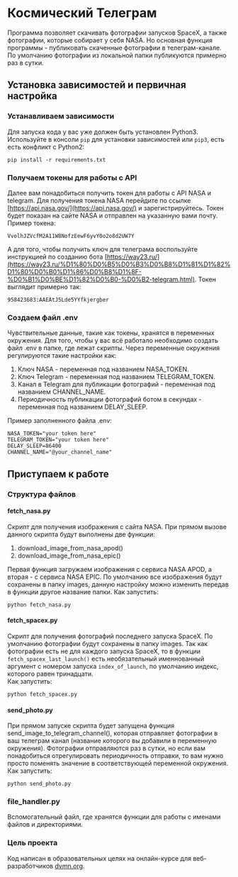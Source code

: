 # Космический Телеграм

Программа позволяет скачивать фотографии запусков SpaceX, а также фотографии, которые собирает у себя NASA. 
Но основная функция программы - публиковать скаченные фотографии в телеграм-канале. По умолчанию фотографии из локальной папки публикуются примерно раз в сутки.


## Установка зависимостей и первичная настройка

### Устанавливаем зависимости
Для запуска кода у вас уже должен быть установлен Python3.
Используйте в консоли `pip` для установки зависимостей или `pip3`, есть есть конфликт с Python2:
```
pip install -r requirements.txt
```

### Получаем токены для работы с API
Далее вам понадобиться получить токен для работы с API NASA и telegram.
Для получения токена NASA перейдите по ссылке [https://api.nasa.gov/](https://api.nasa.gov/) и зарегистрируйтесь. Токен будет показан на сайте NASA и отправлен на указанную вами почту.
Пример токена:
```
VvolhJZVcfM2A11W8NofzEewF6yvY0o2o8d2UW7Y
```
А для того, чтобы получить ключ для телеграма воспользуйте инструкцией по созданию бота [https://way23.ru/](https://way23.ru/%D1%80%D0%B5%D0%B3%D0%B8%D1%81%D1%82%D1%80%D0%B0%D1%86%D0%B8%D1%8F-%D0%B1%D0%BE%D1%82%D0%B0-%D0%B2-telegram.html).
Токен выглядит примерно так:
```
958423683:AAEAtJ5Lde5YYfkjergber
```


### Создаем файл .env
Чувствительные данные, такие как токены, хранятся в переменных окружения. Для того, чтобы у вас всё работало необходимо создать файл .env в папке, где лежат скрипты.
Через переменные окружения регулируются такие настройки как:
1. Ключ NASA - переменная под названием NASA_TOKEN.
2. Ключ Telegram - переменная под названием TELEGRAM_TOKEN.
3. Канал в Telegram для публикации фотографий - переменная под названием CHANNEL_NAME.
4. Периодичность публикации фотографий ботом в секундах - переменная под названием DELAY_SLEEP.

Пример заполненного файла .env:
```
NASA_TOKEN="your token here"
TELEGRAM_TOKEN="your token here"
DELAY_SLEEP=86400
CHANNEL_NAME="@your_channel_name"
```

## Приступаем к работе

### Структура файлов
#### fetch_nasa.py
Скрипт для получения изображения с сайта NASA. При прямом вызове данного скрипта будут выполнены две функции:
1. download_image_from_nasa_apod()
1. download_image_from_nasa_epic()

Первая функция загружаем изображения с сервиса NASA APOD, а вторая - с сервиса NASA EPIC. По умолчанию все изображения будут сохранены в папку images, данную настройку можно изменить передав в функции другое название папки.
Как запустить:
```
python fetch_nasa.py
```

#### fetch_spacex.py
Скрипт для получения фотографий последнего запуска SpaceX. По умолчанию фотографии будут сохранены в папку images.
Так как фотографии есть не для каждого запуска SpaceX, то в функции `fetch_spacex_last_launch()` есть необязательный именнованный аргумент с номером запуска `index_of_launch`, по умолчанию индекс, которого равен тринадцати.  
Как запустить:
```
python fetch_spacex.py
```

#### send_photo.py
При прямом запуске скрипта будет запущена функция send_image_to_telegram_channel(), которая отправляет фотографии в ваш телеграм канал (название которого вы добавили в переменную окружения). Фотографии отправляются раз в сутки, но если вам понадобиться отрегулировать периодичность отправки, то вам нужно просто поменять значение в соответствующей переменной окружения.
Как запустить:
```
python send_photo.py
```

### file_handler.py
Вспомогательный файл, где хранятся функции для работы с именами файлов и директориями.

### Цель проекта

Код написан в образовательных целях на онлайн-курсе для веб-разработчиков [dvmn.org](https://dvmn.org/). 
